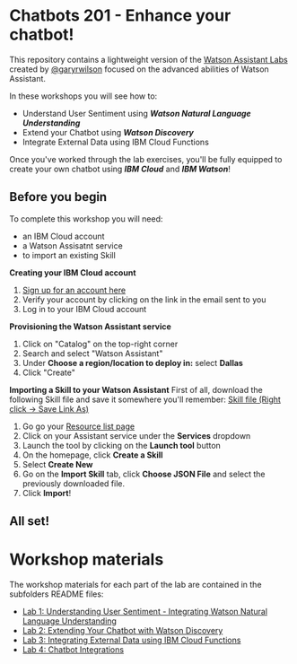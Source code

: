 # Chatbots 201 - Enhance your chatbot! 

This repository contains a lightweight version of the [Watson Assistant Labs](https://github.com/garyrwilson/Watson-Assistant-Labs) created by [@garyrwilson](https://twitter.com/garyrwilson) focused on the advanced abilities of Watson Assistant.

In these workshops you will see how to:
- Understand User Sentiment using _**Watson Natural Language Understanding**_
- Extend your Chatbot using _**Watson Discovery**_
- Integrate External Data using IBM Cloud Functions

Once you've worked through the lab exercises, you'll be fully equipped to create your own chatbot using _**IBM Cloud**_ and _**IBM Watson**_!

## Before you begin

To complete this workshop you will need:
- an IBM Cloud account
- a Watson Assisatnt service
- to import an existing Skill

**Creating your IBM Cloud account**

1. [Sign up for an account here](https://cloud.ibm.com)
2. Verify your account by clicking on the link in the email sent to you
3. Log in to your IBM Cloud account

**Provisioning the Watson Assistant service**
1. Click on "Catalog" on the top-right corner
2. Search and select "Watson Assistant" 
3. Under **Choose a region/location to deploy in:** select **Dallas**
3. Click "Create"

**Importing a Skill to your Watson Assistant**
First of all, download the following Skill file and save it somewhere you'll remember:
[Skill file (Right click -> Save Link As)](https://github.com/IBMDeveloperUK/Watson-Assistant-Labs/raw/master/workspace.json)

1. Go go your [Resource list page](https://cloud.ibm.com/resources)
2. Click on your Assistant service under the **Services** dropdown
3. Launch the tool by clicking on the **Launch tool** button
4. On the homepage, click **Create a Skill**
5. Select **Create New**
6. Go on the **Import Skill** tab, click **Choose JSON File** and select the previously downloaded file.
7. Click **Import**! 

## All set!

# Workshop materials
The workshop materials for each part of the lab are contained in the subfolders README files:
* [Lab 1: Understanding User Sentiment - Integrating Watson Natural Language Understanding](./1-Sentiment)
* [Lab 2: Extending Your Chatbot with Watson Discovery](./2-Discovery)
* [Lab 3: Integrating External Data using IBM Cloud Functions](./3-External)
* [Lab 4: Chatbot Integrations](./4-Integrations)